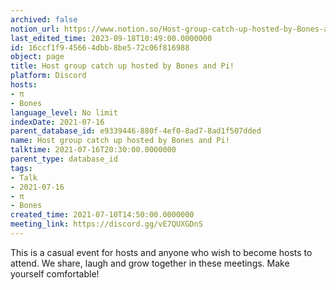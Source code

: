```yaml
---
archived: false
notion_url: https://www.notion.so/Host-group-catch-up-hosted-by-Bones-and-Pi-16ccf1f945664dbb8be572c06f816988
last_edited_time: 2023-09-18T10:49:00.0000000
id: 16ccf1f9-4566-4dbb-8be5-72c06f816988
object: page
title: Host group catch up hosted by Bones and Pi!
platform: Discord
hosts:
- π
- Bones
language_level: No limit
indexDate: 2021-07-16
parent_database_id: e9339446-880f-4ef0-8ad7-8ad1f507dded
name: Host group catch up hosted by Bones and Pi!
talktime: 2021-07-16T20:30:00.0000000
parent_type: database_id
tags:
- Talk
- 2021-07-16
- π
- Bones
created_time: 2021-07-10T14:50:00.0000000
meeting_link: https://discord.gg/vE7QUXGDnS
---
```


This is a casual event for hosts and anyone who wish to become hosts to attend.  We share, laugh and grow together in these meetings.  Make yourself comfortable!






